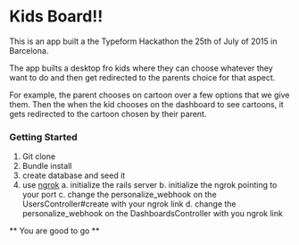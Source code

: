 # Kids Board!!

This is an app built a the Typeform Hackathon the 25th of July of 2015 in Barcelona.

The app builts a desktop fro kids where they can choose whatever they want to do
and then get redirected to the parents choice for that aspect.

For example, the parent chooses on cartoon over a few options that we give them.
Then the when the kid chooses on the dashboard to see cartoons, it gets redirected
to the cartoon chosen by their parent.

### Getting Started

1. Git clone
2. Bundle install
3. create database and seed it
4. use [ngrok](https://ngrok.com/)
  a. initialize the rails server
  b. initialize the ngrok pointing to your port
  c. change the personalize_webhook on the UsersController#create with your ngrok link
  d. change the personalize_webhook on the DashboardsController with you ngrok link

** You are good to go **

